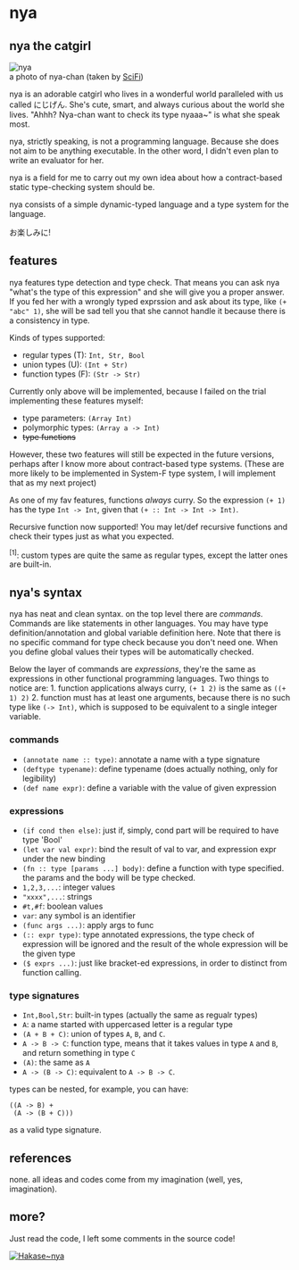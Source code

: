# nya

## nya the catgirl

![nya](http://i.imgur.com/UcqXJyPl.jpg)<br>
a photo of nya-chan (taken by [SciFi](http://konachan.net/post/show/191401/animal-animal_ears-black_hair-cat-catgirl-cat_smil))

nya is an adorable catgirl who lives in a wonderful world paralleled
with us called にじげん. She's cute, smart, and always curious about
the world she lives. "Ahhh? Nya-chan want to check its type nyaaa~" is
what she speak most.

nya, strictly speaking, is not a programming language. Because she
does not aim to be anything executable. In the other word, I didn't
even plan to write an evaluator for her.

nya is a field for me to carry out my own idea about how a
contract-based static type-checking system should be.

nya consists of a simple dynamic-typed language and a type system for
the language.

お楽しみに!

## features


nya features type detection and type check. That means you can ask nya
"what's the type of this expression" and she will give you a proper
answer. If you fed her with a wrongly typed exprssion and ask about
its type, like `(+ "abc" 1)`, she will be sad tell you that she cannot
handle it because there is a consistency in type.


Kinds of types supported:

* regular types (T): `Int, Str, Bool`
* union types (U): `(Int + Str)`
* function types (F): `(Str -> Str)`

Currently only above will be implemented, because I failed on the
trial implementing these features myself:

* type parameters: `(Array Int)`
* polymorphic types: `(Array a -> Int)`
* ~~type functions~~

However, these two features will still be expected in the future
versions, perhaps after I know more about contract-based type
systems. (These are more likely to be implemented in System-F type
system, I will implement that as my next project)

As one of my fav features, functions *always* curry. So the expression `(+ 1)` has the type `Int -> Int`, given that `(+ :: Int -> Int -> Int)`.

Recursive function now supported! You may let/def recursive functions
and check their types just as what you expected.

<sup>[1]</sup>: custom types are quite the same as regular types,
except the latter ones are built-in.

## nya's syntax

nya has neat and clean syntax. on the top level there are
*commands*. Commands are like statements in other languages. You may
have type definition/annotation and global variable definition
here. Note that there is no specific command for type check because
you don't need one. When you define global values their types will be
automatically checked.

Below the layer of commands are *expressions*, they're the same as
expressions in other functional programming languages. Two things to
notice are: 1. function applications always curry, `(+ 1 2)` is the
same as `((+ 1) 2)` 2. function must has at least one arguments,
because there is no such type like `(-> Int)`, which is supposed to be
equivalent to a single integer variable.


### commands

* `(annotate name :: type)`: annotate a name with a type signature
* `(deftype typename)`: define typename (does actually nothing, only for legibility)
* `(def name expr)`: define a variable with the value of given expression

### expressions

* `(if cond then else)`: just if, simply, cond part will be required to have type 'Bool'
* `(let var val expr)`: bind the result of val to var, and expression expr under the new binding
* `(fn :: type [params ...] body)`: define a function with type specified. the params and the body will be type checked.
* `1,2,3,...`: integer values
* `"xxxx",...`: strings
* `#t,#f`: boolean values
* `var`: any symbol is an identifier
* `(func args ...)`: apply args to func
* `(:: expr type)`: type annotated expressions, the type check of expression will be ignored and the result of the whole expression will be the given type
* `($ exprs ...)`: just like bracket-ed expressions, in order to distinct from function calling.

### type signatures

* `Int,Bool,Str`: built-in types (actually the same as regualr types)
* `A`: a name started with uppercased letter is a regular type
* `(A + B + C)`: union of types `A`, `B`, and `C`.
* `A -> B -> C`: function type, means that it takes values in type `A` and `B`, and return something in type `C`
* `(A)`: the same as `A`
* `A -> (B -> C)`: equivalent to `A -> B -> C`.

types can be nested, for example, you can have:

```
((A -> B) +
 (A -> (B + C)))
```

as a valid type signature.

## references

none. all ideas and codes come from my imagination (well, yes, imagination).

## more?

Just read the code, I left some comments in the source code!

[![Hakase~nya](http://img.youtube.com/vi/Am12GlkJktc/0.jpg)](http://www.youtube.com/watch?v=Am12GlkJktc)
